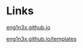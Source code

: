 # Links

[eng1n3x.github.io](https://github.com/ENG1N3X/eng1n3x.github.io)

[eng1n3x.github.io/templates](https://github.com/ENG1N3X/eng1n3x.github.io/tree/master/templates)